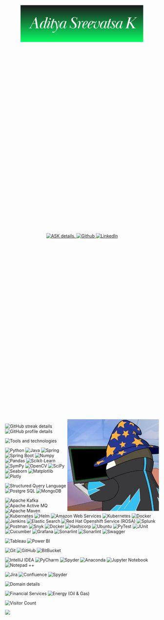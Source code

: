 <p align="center">
    <a href="https://github.com/AdityaSreevatsaK"><img width="80%" alt="Hello, I'm Aditya Sreevatsa K" src="documents/AdityaSreevatsaK.png" /> </a>
</p> <br>

<div style="display: flex; justify-content: center; align-items: center; height: 30vh;">
    <p align="center">
        <a href="https://git.io/typing-svg">
                    <img src="https://readme-typing-svg.demolab.com?font=Consolas&ize=15&duration=2000&pause=100&color=FABC3F&center=true&multiline=true&width=435&height=100&lines=- Data+Scientist.;- Machine Learning Engineer.;- Software+Engineer." alt="ASK details." />
        </a>
        <a href="https://github.com/AdityaSreevatsaK" target="_blank">
            <img alt="Github" src="https://img.shields.io/badge/GitHub-%2312100E.svg?&style=for-the-badge&logo=Github&logoColor=white" />
        </a>
        <a href="https://www.linkedin.com/in/adityasreevatsak" target="_blank">
            <img alt="LinkedIn" src="https://img.shields.io/badge/linkedin-%230077B5.svg?&style=for-the-badge&logo=linkedin&logoColor=white" />
        </a>
    </p>
</div>

<img align="right" width="300" src="documents/PenguinDev.webp" alt="Penguin Dev" />

<p align="left">
    <img src="https://github-readme-streak-stats.herokuapp.com/?user=AdityaSreevatsaK&theme=onedark" alt="GitHub streak details" width="500"/>
    <img src="http://github-profile-summary-cards.vercel.app/api/cards/profile-details?username=AdityaSreevatsaK&theme=onedark" alt="GitHub profile details" width="500" />
</p>

<p align="left">
    <img src="https://readme-typing-svg.demolab.com?font=Bradley+Hand+ITC&size=30&weight=900&duration=2000&pause=100&color=48CFCB&multiline=true&width=435&lines=Tools and Technologies:" alt="Tools and technologies" /></a>
</p>
<p>
    <img alt="Python" src="https://img.shields.io/badge/-Python-45b8d8?style=flat-square&logo=python&logoColor=white" />
    <img alt="Java" src="https://img.shields.io/badge/-Java-ED8B00?style=flat-square&logo=333&logoColor=white" />
    <img alt="Spring" src="https://img.shields.io/badge/-Spring-6DB33F?style=flat-square&logo=spring&logoColor=white" />
    <img alt="Spring Boot" src="https://img.shields.io/badge/-Spring_Boot-6DB33F?style=flat-square&logo=spring-boot&logoColor=white" />
    <img alt="Numpy" src="https://img.shields.io/badge/-Numpy-013243?style=flat-square&logo=numpy&logoColor=white" />
    <img alt="Pandas" src="https://img.shields.io/badge/-Pandas-150458?style=flat-square&logo=pandas&logoColor=white" />
    <img alt="Scikit-Learn" src="https://img.shields.io/badge/-Scikit_Learn-2088FF?style=flat-square&logo=scikit-learn&logoColor=white" />
    <img alt="SymPy" src="https://img.shields.io/badge/-SmyPy-3B5526?style=flat-square&logo=sympy&logoColor=white" />
    <img alt="OpenCV" src="https://img.shields.io/badge/-OpenCV-5C3EE8?style=flat-square&logo=opencv&logoColor=white" />
    <img alt="SciPy" src="https://img.shields.io/badge/-SciPy-8CAAE6?style=flat-square&logo=scipy&logoColor=white" />
    <img alt="Seaborn" src="https://img.shields.io/badge/-Seaborn-FCCD2A?style=flat-square&logo=seaborn&logoColor=white" />
    <img alt="Matplotlib" src="https://img.shields.io/badge/-Matplotlib-B8001F?style=flat-square&logo=matplotlib&logoColor=white" />
    <img alt="Plotly" src="https://img.shields.io/badge/-Plotly-3F4F75?style=flat-square&logo=plotly&logoColor=white" />
</p>
<p>
    <img alt="Structured Query Language" src="https://img.shields.io/badge/-MySQL-4479A1?style=flat-square&logo=mysql&logoColor=white" />
    <img alt="Postgre SQL" src="https://img.shields.io/badge/-Postgre_SQL-4169E1?style=flat-square&logo=postgresql&logoColor=white" />
    <img alt="MongoDB" src="https://img.shields.io/badge/-MongoDB-13aa52?style=flat-square&logo=mongodb&logoColor=white" />
</p>
<p>
    <img alt="Apache Kafka" src="https://img.shields.io/badge/-Apache_Kafka-3F4F75?style=flat-square&logo=apache-kafka&logoColor=white" />
    <img alt="Apache Active MQ" src="https://img.shields.io/badge/-Apache_ActiveMQ-941a4d?style=flat-square&logo=apache-activemq&logoColor=white" />
    <img alt="Apache Maven" src="https://img.shields.io/badge/-Apache_Maven-C71A36?style=flat-square&logo=apache-maven&logoColor=white" />
    <img alt="Kubernetes" src="https://img.shields.io/badge/-Kubernetes-326CE5?style=flat-square&logo=kubernetes&logoColor=white" />
    <img alt="Helm" src="https://img.shields.io/badge/-Helm-0F1689?style=flat-square&logo=helm&logoColor=white" />
    <img alt="Amazon Web Services" src="https://img.shields.io/badge/-Amazon_Web_Services-232F3E?style=flat-square&logo=amazon-web-services&logoColor=white" />
    <img alt="Kubernetes" src="https://img.shields.io/badge/-Kubernetes-326CE5?style=flat-square&logo=kubernetes&logoColor=white" />
    <img alt="Docker" src="https://img.shields.io/badge/-Docker-46c2c1?style=flat-square&logo=docker&logoColor=white" />
    <img alt="Jenkins" src="https://img.shields.io/badge/-Jenkins-D24939?style=flat-square&logo=jenkins&logoColor=white" />
    <img alt="Elastic Search" src="https://img.shields.io/badge/-Elastic_Search-005571?style=flat-square&logo=elasticsearch&logoColor=white" />
    <img alt="Red Hat Openshift Service (ROSA)" src="https://img.shields.io/badge/-Red_Hat_Openshift_Service_(ROSA)-EE0000?style=flat-square&logo=redhatopenshift&logoColor=white" />
    <img alt="Splunk" src="https://img.shields.io/badge/-Splunk-000000?style=flat-square&logo=splunk&logoColor=white" />
    <img alt="Postman" src="https://img.shields.io/badge/-Postman-FF6C37?style=flat-square&logo=postman&logoColor=white" />
    <img alt="Snyk" src="https://img.shields.io/badge/-Snyk-4C4A73?style=flat-square&logo=snyk&logoColor=white" />
    <img alt="Docker" src="https://img.shields.io/badge/-Docker-46c2c1?style=flat-square&logo=docker&logoColor=white" />
    <img alt="Hashicorp" src="https://img.shields.io/badge/-Hashicorp-000000?style=flat-square&logo=hashicorp&logoColor=white" />
    <img alt="Ubuntu" src="https://img.shields.io/badge/-Ubuntu-E95420?style=flat-square&logo=ubuntu&logoColor=white" />
    <img alt="PyTest" src="https://img.shields.io/badge/-PyTest-0A9EDC?style=flat-square&logo=pytest&logoColor=white" />
    <img alt="JUnit" src="https://img.shields.io/badge/-JUnit-25A162?style=flat-square&logo=junit5&logoColor=white" />
    <img alt="Cucumber" src="https://img.shields.io/badge/-Cucumber-23D96C?style=flat-square&logo=cucumber&logoColor=white" />
    <img alt="Grafana" src="https://img.shields.io/badge/-Grafana-F46800?style=flat-square&logo=grafana&logoColor=white" />
    <img alt="Sonarlint" src="https://img.shields.io/badge/-SonarQube-4E9BCD?style=flat-square&logo=sonarqube&logoColor=white" />
    <img alt="Sonarlint" src="https://img.shields.io/badge/-Sonarlint-CB2029?style=flat-square&logo=sonarlint&logoColor=white" />
    <img alt="Swagger" src="https://img.shields.io/badge/-Swagger-85EA2D?style=flat-square&logo=swagger&logoColor=white" />
</p>
<p>
    <img alt="Tableau" src="https://img.shields.io/badge/-Tableau-E97627?style=flat-square&logo=tableau&logoColor=white" />
    <img alt="Power BI" src="https://img.shields.io/badge/-Power_BI-000000?style=flat-square&logo=powerbi&logoColor=white" />
</p>
<p>
    <img alt="Git" src="https://img.shields.io/badge/-Git-F05032?style=flat-square&logo=git&logoColor=white" />
    <img alt="GitHub" src="https://img.shields.io/badge/-GitHub-181717?style=flat-square&logo=github&logoColor=white" />
    <img alt="BitBucket" src="https://img.shields.io/badge/-BitBucket-0052CC?style=flat-square&logo=bitbucket&logoColor=white" />
</p>
<p>
    <img alt="IntelliJ IDEA" src="https://img.shields.io/badge/-IntelliJ_IDEA-000000?style=flat-square&logo=intellij-idea&logoColor=white" />
    <img alt="PyCharm" src="https://img.shields.io/badge/-PyCharm-000000?style=flat-square&logo=pycharm&logoColor=white" />
    <img alt="Spyder" src="https://img.shields.io/badge/-Spyder_IDE-FF0000?style=flat-square&logo=spyder-ide&logoColor=white" />
    <img alt="Anaconda" src="https://img.shields.io/badge/-Anaconda-44A833?style=flat-square&logo=anaconda&logoColor=white" />
    <img alt="Jupyter Notebook" src="https://img.shields.io/badge/-Jupyter_Notebook-F37626?style=flat-square&logo=jupyter&logoColor=white" />
    <img alt="Notepad ++" src="https://img.shields.io/badge/-Notepad++-90E59A?style=flat-square&logo=notepadplusplus&logoColor=white" />
</p>
<p>
    <img alt="Jira" src="https://img.shields.io/badge/-Jira-0052CC?style=flat-square&logo=jira&logoColor=white" />
    <img alt="Confluence" src="https://img.shields.io/badge/-Confluence-172B4D?style=flat-square&logo=confluence&logoColor=white" />
    <img alt="Spyder" src="https://img.shields.io/badge/-Spyder_IDE-FF0000?style=flat-square&logo=spyder-ide&logoColor=white" />
</p>


<p align="left">
    <img src="https://readme-typing-svg.demolab.com?font=Bradley+Hand+ITC&weight=900&size=30&duration=2000&pause=100&color=48CFCB&multiline=true&width=435&lines=Domains:" alt="Domain details" /></a>
</p>
<p>
    <img alt="Financial Services" src="https://img.shields.io/badge/-Financial_Services-E9C420?style=flat-square&logoColor=white" />
    <img alt="Energy (Oil & Gas)" src="https://img.shields.io/badge/-Energy_(Oil_&_Gas)-00C000?style=flat-square&logoColor=white" />
</p>

<p align="left">
    <img src="https://readme-typing-svg.demolab.com?font=Bradley+Hand+ITC&weight=900&size=30&duration=2000&pause=100&color=48CFCB&multiline=true&width=435&lines=Visitor Count:" alt="Visitor Count" /></a>
</p>
<img src="https://profile-counter.glitch.me/AdityaSreevatsaK/count.svg" />
